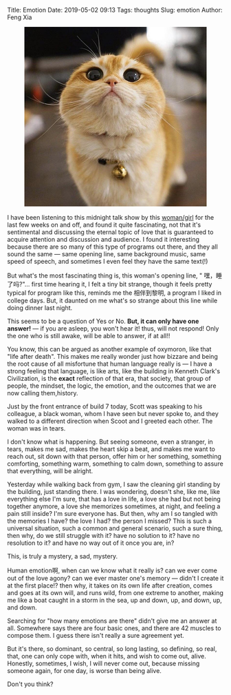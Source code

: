 Title: Emotion
Date: 2019-05-02 09:13
Tags: thoughts
Slug: emotion
Author: Feng Xia

<figure class="col l7 m7 s12">
  <img src="images/reddit%20cat.jpg"/>
</figure>


I have been listening to this midnight talk show by this [woman/girl][2]
for the last few weeks on and off, and found it quite fascinating, not
that it's sentimental and discussing the eternal topic of love that is
guaranteed to acquire attention and discussion and audience. I found
it interesting because there are so many of this type of programs out
there, and they all sound the same &mdash; same opening line, same
background music, same speed of speech, and sometimes I even feel they
have the same text(!)

But what's the most fascinating thing is, this woman's opening line, "
嘿，睡了吗?"... first time hearing it, I felt a tiny bit strange,
though it feels pretty typical for program like this, reminds me the
相伴到黎明, a program I liked in college days. But, it daunted on me
what's so strange about this line while doing dinner last night.

This seems to be a question of Yes or No. **But, it can only have one
answer!** &mdash; if you are asleep, you won't hear it! thus, will not
respond! Only the one who is still awake, will be able to answer, if
at all!!

You know, this can be argued as another example of oxymoron, like that
"life after death". This makes me really wonder just how bizzare and
being the root cause of all misfortune that human language really is
&mdash; I have a strong feeling that language, is like arts, like the
building in Kenneth Clark's Civilization, is the **exact** reflection
of that era, that society, that group of people, the mindset, the
logic, the emotion, and the outcomes that we are now calling
them,history.

Just by the front entrance of build 7 today, Scott was speaking to his
colleague, a black woman, whom I have seen but never spoke to, and
they walked to a different direction when Scoot and I greeted each
other. The woman was in tears.

I don't know what is happening. But seeing someone, even a stranger,
in tears, makes me sad, makes the heart skip a beat, and makes me want
to reach out, sit down with that person, offer him or her something,
something comforting, something warm, something to calm down,
something to assure that everything, will be alright.

Yesterday while walking back from gym, I saw the cleaning girl
standing by the building, just standing there. I was wondering,
doesn't she, like me, like everything else I'm sure, that has a love
in life, a love she had but not being together anymore, a love she
memorizes sometimes, at night, and feeling a pain still inside? I'm
sure everyone has. But then, why am I so tangled with the memories I
have? the love I had? the person I missed? This is such a universal
situation, such a common and general scenario, such a sure thing, then
why, do we still struggle with it? have no solution to it? have no
resolution to it? and have no way out of it once you are, in?

This, is truly a mystery, a sad, mystery.

Human emotion啊, when can we know what it really is? can we ever come
out of the love agony? can we ever master one's memory &mdash; didn't
I create it at the first place!? then why, it takes on its own life
after creation, comes and goes at its own will, and runs wild, from
one extreme to another, making me like a boat caught in a storm in the
sea, up and down, up, and down, up, and down.

Searching for "how many emotions are there" didn't give me an answer
at all. Somewhere says there are four basic ones, and there are 42
muscles to compose them. I guess there isn't really a sure agreement
yet.

But it's there, so dominant, so central, so long lasting, so defining,
so real, that, one can only cope with, when it hits, and wish to come
out, alive. Honestly, sometimes, I wish, I will never come out,
because missing someone again, for one day, is worse than being alive.

Don't you think?

[1]: https://en.wikipedia.org/wiki/Civilisation_(TV_series)
[2]: https://www.weibo.com/u/1846267753
